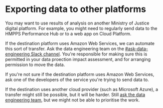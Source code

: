 # Exporting data to other platforms

You may want to use results of analysis on another Ministry of Justice digital platform. For example, you might need to regularly send data to the HMPPS Performance Hub or to a web app on Cloud Platform. 

If the destination platform uses Amazon Web Services, we can automate this sort of transfer. Ask the data engineering team on the [#ask-data-engineering Slack channel](https://asdslack.slack.com/archives/C8X3PP1TN). You're responsible for making sure this is permitted in your data proection impact assessment, and for arranging permission to move the data. 

If you're not sure if the destination platform uses Amazon Web Services, ask one of the developers of the service you're trying to send data to.

If the destination uses another cloud provider (such as Microsoft Azure), a transfer might still be possible, but it will be harder. Still [ask the data engineering team](https://asdslack.slack.com/archives/C8X3PP1TN), but we might not be able to prioritise the work.
